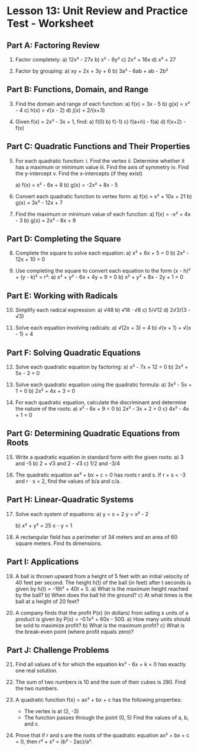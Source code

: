 # Lesson 13: Unit Review and Practice Test - Worksheet

## Part A: Factoring Review

1. Factor completely:
   a) 12x² - 27x
   b) x² - 9y²
   c) 2x³ + 16x
   d) x³ + 27

2. Factor by grouping:
   a) xy + 2x + 3y + 6
   b) 3a² - 6ab + ab - 2b²

## Part B: Functions, Domain, and Range

3. Find the domain and range of each function:
   a) f(x) = 3x - 5
   b) g(x) = x² - 4
   c) h(x) = √(x - 2)
   d) j(x) = 2/(x+3)

4. Given f(x) = 2x² - 3x + 1, find:
   a) f(0)
   b) f(-1)
   c) f(a+h) - f(a)
   d) f(x+2) - f(x)

## Part C: Quadratic Functions and Their Properties

5. For each quadratic function:
   i. Find the vertex
   ii. Determine whether it has a maximum or minimum value
   iii. Find the axis of symmetry
   iv. Find the y-intercept
   v. Find the x-intercepts (if they exist)
   
   a) f(x) = x² - 6x + 8
   b) g(x) = -2x² + 8x - 5

6. Convert each quadratic function to vertex form:
   a) f(x) = x² + 10x + 21
   b) g(x) = 3x² - 12x + 7

7. Find the maximum or minimum value of each function:
   a) f(x) = -x² + 4x - 3
   b) g(x) = 2x² - 8x + 9

## Part D: Completing the Square

8. Complete the square to solve each equation:
   a) x² + 6x + 5 = 0
   b) 2x² - 12x + 10 = 0

9. Use completing the square to convert each equation to the form (x - h)² + (y - k)² = r²:
   a) x² + y² - 6x + 4y + 9 = 0
   b) x² + y² + 8x - 2y + 1 = 0

## Part E: Working with Radicals

10. Simplify each radical expression:
    a) √48
    b) √18 · √8
    c) 5/√12
    d) 2√3/(3 - √3)

11. Solve each equation involving radicals:
    a) √(2x + 3) = 4
    b) √(x + 1) + √(x - 1) = 4

## Part F: Solving Quadratic Equations

12. Solve each quadratic equation by factoring:
    a) x² - 7x + 12 = 0
    b) 2x² + 5x - 3 = 0

13. Solve each quadratic equation using the quadratic formula:
    a) 3x² - 5x + 1 = 0
    b) 2x² + 4x + 3 = 0

14. For each quadratic equation, calculate the discriminant and determine the nature of the roots:
    a) x² - 6x + 9 = 0
    b) 2x² - 3x + 2 = 0
    c) 4x² - 4x + 1 = 0

## Part G: Determining Quadratic Equations from Roots

15. Write a quadratic equation in standard form with the given roots:
    a) 3 and -5
    b) 2 + √3 and 2 - √3
    c) 1/2 and -3/4

16. The quadratic equation ax² + bx + c = 0 has roots r and s. If r + s = -3 and r · s = 2, find the values of b/a and c/a.

## Part H: Linear-Quadratic Systems

17. Solve each system of equations:
    a) y = x + 2
       y = x² - 2
    
    b) x² + y² = 25
       x - y = 1

18. A rectangular field has a perimeter of 34 meters and an area of 60 square meters. Find its dimensions.

## Part I: Applications

19. A ball is thrown upward from a height of 5 feet with an initial velocity of 40 feet per second. The height h(t) of the ball (in feet) after t seconds is given by h(t) = -16t² + 40t + 5.
    a) What is the maximum height reached by the ball?
    b) When does the ball hit the ground?
    c) At what times is the ball at a height of 20 feet?

20. A company finds that the profit P(x) (in dollars) from selling x units of a product is given by P(x) = -0.1x² + 60x - 500.
    a) How many units should be sold to maximize profit?
    b) What is the maximum profit?
    c) What is the break-even point (where profit equals zero)?

## Part J: Challenge Problems

21. Find all values of k for which the equation kx² - 6x + k = 0 has exactly one real solution.

22. The sum of two numbers is 10 and the sum of their cubes is 280. Find the two numbers.

23. A quadratic function f(x) = ax² + bx + c has the following properties:
    - The vertex is at (2, -3)
    - The function passes through the point (0, 5)
    Find the values of a, b, and c.

24. Prove that if r and s are the roots of the quadratic equation ax² + bx + c = 0, then r² + s² = (b² - 2ac)/a².
